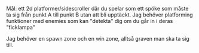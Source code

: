 Mål: ett 2d platformer/sidescroller där du spelar som ett spöke som måste ta sig från punkt A till punkt B utan att bli upptäckt.
Jag behöver platforming funktioner med enemies som kan "detekta" dig om du går in i deras "ficklampa"

Jag behöver en spawn zone och en win zone, alltså graven man ska ta sig till.